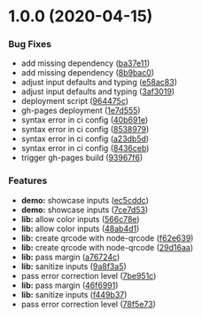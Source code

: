 # 1.0.0 (2020-04-15)


### Bug Fixes

* add missing dependency ([ba37e11](https://github.com/katharinakoal/ngx-qrcode-svg/commit/ba37e11f8d34900521e21ec8839fa05801200ce2))
* add missing dependency ([8b9bac0](https://github.com/katharinakoal/ngx-qrcode-svg/commit/8b9bac059be18f11fa1555170f9a37d741c397cb))
* adjust input defaults and typing ([e58ac83](https://github.com/katharinakoal/ngx-qrcode-svg/commit/e58ac8342acb868bfccf1a40ac3050f17b42712c))
* adjust input defaults and typing ([3af3019](https://github.com/katharinakoal/ngx-qrcode-svg/commit/3af301974eddef46f4d07d856a8d2d14e2a60aec))
* deployment script ([964475c](https://github.com/katharinakoal/ngx-qrcode-svg/commit/964475c04dfb2805c3752b260e53b88a832e2d22))
* gh-pages deployment ([1e7d555](https://github.com/katharinakoal/ngx-qrcode-svg/commit/1e7d555e3eaef7616f7ad07bb7b269ae34ac828f))
* syntax error in ci config ([40b691e](https://github.com/katharinakoal/ngx-qrcode-svg/commit/40b691ea0dce9744a5b49e00c75f33b16600cf0b))
* syntax error in ci config ([8538979](https://github.com/katharinakoal/ngx-qrcode-svg/commit/8538979616907e7d4e3e7c5ca5a654dc3a82e5de))
* syntax error in ci config ([a23db5d](https://github.com/katharinakoal/ngx-qrcode-svg/commit/a23db5d5c16a37c24d42c3033ad7d9f0c4243bf7))
* syntax error in ci config ([8436ceb](https://github.com/katharinakoal/ngx-qrcode-svg/commit/8436ceb5aba03fad069c969a08f179833b6667b9))
* trigger gh-pages build ([93967f6](https://github.com/katharinakoal/ngx-qrcode-svg/commit/93967f68bc134aa8e8b7fa86c0b81c25f0585eb2))


### Features

* **demo:** showcase inputs ([ec5cddc](https://github.com/katharinakoal/ngx-qrcode-svg/commit/ec5cddcc37702b980e4fa740c2d53bc07220e430))
* **demo:** showcase inputs ([7ce7d53](https://github.com/katharinakoal/ngx-qrcode-svg/commit/7ce7d5378856e597bc156b002cd578719e64f5b7))
* **lib:** allow color inputs ([566c78e](https://github.com/katharinakoal/ngx-qrcode-svg/commit/566c78e55c4350958dd9f9d87cef8e037fe49bc5))
* **lib:** allow color inputs ([48ab4d1](https://github.com/katharinakoal/ngx-qrcode-svg/commit/48ab4d1e46b103cd0bad7da2962c70b59b626af0))
* **lib:** create qrcode with node-qrcode ([f62e639](https://github.com/katharinakoal/ngx-qrcode-svg/commit/f62e6390de2215acfd515f79c67ad67243ae4c8a))
* **lib:** create qrcode with node-qrcode ([29d16aa](https://github.com/katharinakoal/ngx-qrcode-svg/commit/29d16aa39fea2e83e2cf1486d47d8325967a7cc3))
* **lib:** pass margin ([a76724c](https://github.com/katharinakoal/ngx-qrcode-svg/commit/a76724c0f6b962bfd0d0eab220c648b47094b08b))
* **lib:** sanitize inputs ([9a8f3a5](https://github.com/katharinakoal/ngx-qrcode-svg/commit/9a8f3a55d51a47cb58e8aef452c0cb974c9fe69a))
* pass error correction level ([7be951c](https://github.com/katharinakoal/ngx-qrcode-svg/commit/7be951c6bf1e07ff5d91580cb27e3bb507a85acb))
* **lib:** pass margin ([46f6991](https://github.com/katharinakoal/ngx-qrcode-svg/commit/46f699197753ca8666c8d3f2cdec522b5996f191))
* **lib:** sanitize inputs ([f449b37](https://github.com/katharinakoal/ngx-qrcode-svg/commit/f449b37b118e2d138008d22be00ba286877eb714))
* pass error correction level ([78f5e73](https://github.com/katharinakoal/ngx-qrcode-svg/commit/78f5e736ccafe88118f3488a1b9358e0a589cc7b))
